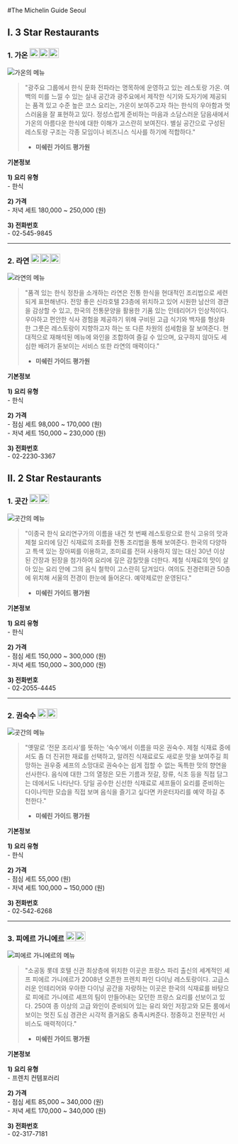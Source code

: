 #The Michelin Guide Seoul

## I. 3 Star Restaurants
### 1. 가온 <img src="http://www.elizabethonfood.com/files/Liesbeth%20Auerbach/image/michelinstar.jpg" height="22" width="22"><img src="http://www.elizabethonfood.com/files/Liesbeth%20Auerbach/image/michelinstar.jpg" height="22" width="22"><img src="http://www.elizabethonfood.com/files/Liesbeth%20Auerbach/image/michelinstar.jpg" height="22" width="22">
![가온의 메뉴](https://static.wixstatic.com/media/e3f9fb_33b4f9013e3e448988ea8a9ab41438b2~mv2_d_5515_3677_s_4_2.jpg/v1/fill/w_1128,h_522,al_c,q_85,usm_0.66_1.00_0.01/e3f9fb_33b4f9013e3e448988ea8a9ab41438b2~mv2_d_5515_3677_s_4_2.jpg)

> "광주요 그룹에서 한식 문화 전파라는 명목하에 운영하고 있는 레스토랑 가온. 여백의 미를 느낄 수 있는 실내 공간과 광주요에서 제작한 식기와 도자기에 제공되는 품격 있고 수준 높은 코스 요리는, 가온이 보여주고자 하는 한식의 우아함과 멋스러움을 잘 표현하고 있다. 정성스럽게 준비하는 마음과 소담스러운 담음새에서 가온의 아름다운 한식에 대한 이해가 고스란히 보여진다. 별실 공간으로 구성된 레스토랑 구조는 각종 모임이나 비즈니스 식사를 하기에 적합하다."
> - **미쉐린 가이드 평가원**

**기본정보**  

**1) 요리 유형**  
	- 한식 

**2) 가격**   
	- 저녁 세트 180,000 ~ 250,000 (원)

**3) 전화번호**  
	- 02-545-9845

---

### 2. 라연 <img src="http://www.elizabethonfood.com/files/Liesbeth%20Auerbach/image/michelinstar.jpg" height="22" width="22"><img src="http://www.elizabethonfood.com/files/Liesbeth%20Auerbach/image/michelinstar.jpg" height="22" width="22"><img src="http://www.elizabethonfood.com/files/Liesbeth%20Auerbach/image/michelinstar.jpg" height="22" width="22">
![라연의 메뉴](http://cphoto.asiae.co.kr/listimglink/6/2014110513304638486_3.jpg)
> "품격 있는 한식 정찬을 소개하는 라연은 전통 한식을 현대적인 조리법으로 세련되게 표현해낸다. 전망 좋은 신라호텔 23층에 위치하고 있어 시원한 남산의 경관을 감상할 수 있고, 한국의 전통문양을 활용한 기품 있는 인테리어가 인상적이다. 우아하고 편안한 식사 경험을 제공하기 위해 구비된 고급 식기와 백자를 형상화한 그릇은 레스토랑이 지향하고자 하는 또 다른 차원의 섬세함을 잘 보여준다. 현대적으로 재해석된 메뉴에 와인을 조합하여 즐길 수 있으며, 요구하지 않아도 세심한 배려가 돋보이는 서비스 또한 라연의 매력이다."
> - **미쉐린 가이드 평가원**

**기본정보** 

**1) 요리 유형**  
	- 한식

**2) 가격**   
	- 점심 세트 98,000 ~ 170,000 (원)  
	- 저녁 세트 150,000 ~ 230,000 (원)

**3) 전화번호**  
	- 02-2230-3367


## II. 2 Star Restaurants
### 1. 곳간 <img src="http://www.elizabethonfood.com/files/Liesbeth%20Auerbach/image/michelinstar.jpg" height="22" width="22"><img src="http://www.elizabethonfood.com/files/Liesbeth%20Auerbach/image/michelinstar.jpg" height="22" width="22">
![곳간의 메뉴](http://modo.phinf.naver.net/20161108_29/1478565863344irDtJ_JPEG/mosahvPQmM.jpeg?type=f640_460)
> "이종국 한식 요리연구가의 이름을 내건 첫 번째 레스토랑으로 한식 고유의 맛과 제철 요리에 담긴 식재료의 조화를 전통 조리법을 통해 보여준다. 한국의 다양하고 특색 있는 장아찌를 이용하고, 조미료를 전혀 사용하지 않는 대신 30년 이상 된 간장과 된장을 첨가하여 요리에 깊은 감칠맛을 더한다. 제철 식재료의 맛이 살아 있는 요리 안에 그의 음식 철학이 고스란히 담겨있다. 여의도 전경련회관 50층에 위치해 서울의 전경이 한눈에 들어온다. 예약제로만 운영된다."
> - **미쉐린 가이드 평가원**

**기본정보** 

**1) 요리 유형**  
	- 한식

**2) 가격**   
	- 점심 세트 150,000 ~ 300,000 (원)   
	- 저녁 세트 150,000 ~ 300,000 (원)

**3) 전화번호**  
	- 02-2055-4445

---


### 2. 권숙수 <img src="http://www.elizabethonfood.com/files/Liesbeth%20Auerbach/image/michelinstar.jpg" height="22" width="22"><img src="http://www.elizabethonfood.com/files/Liesbeth%20Auerbach/image/michelinstar.jpg" height="22" width="22">
![곳간의 메뉴](http://www.kwonsooksoo.com/img/mpic04.jpg)
> "옛말로 ‘전문 조리사’를 뜻하는 ‘숙수’에서 이름을 따온 권숙수. 제철 식재료 중에서도 좀 더 진귀한 재료를 선택하고, 알려진 식재료로도 새로운 맛을 보여주길 희망하는 권우중 셰프의 소망대로 권숙수는 쉽게 접할 수 없는 독특한 맛의 향연을 선사한다. 음식에 대한 그의 열정은 모든 기름과 젓갈, 장류, 식초 등을 직접 담그는 데에서도 나타난다. 당일 공수한 신선한 식재료로 셰프들이 요리를 준비하는 다이나믹한 모습을 직접 보며 음식을 즐기고 싶다면 카운터자리를 예약 하길 추천한다."
> - **미쉐린 가이드 평가원**

**기본정보**  

**1) 요리 유형**  
	- 한식 

**2) 가격**   
	- 점심 세트 55,000 (원)    
	- 저녁 세트 100,000 ~ 150,000 (원)

**3) 전화번호**  
	- 02-542-6268

---

### 3. 피에르 가니에르 <img src="http://www.elizabethonfood.com/files/Liesbeth%20Auerbach/image/michelinstar.jpg" height="22" width="22"><img src="http://www.elizabethonfood.com/files/Liesbeth%20Auerbach/image/michelinstar.jpg" height="22" width="22">
![피에르 가니에르의 메뉴](https://guide.michelin.co.kr/en/wp-content/uploads/sites/3/2016/11/롯데호텔서울_피에르-가니에르_도버솔-1030x687.jpg)
> "소공동 롯데 호텔 신관 최상층에 위치한 이곳은 프랑스 파리 출신의 세계적인 셰프 피에르 가니에르가 2008년 오픈한 프렌치 파인 다이닝 레스토랑이다. 고급스러운 인테리어와 우아한 다이닝 공간을 자랑하는 이곳은 한국의 식재료를 바탕으로 피에르 가니에르 셰프의 팀이 만들어내는 모던한 프랑스 요리를 선보이고 있다. 250여 종 이상의 고급 와인이 준비되어 있는 유리 와인 저장고와 모든 룸에서 보이는 멋진 도심 경관은 시각적 즐거움도 충족시켜준다. 정중하고 전문적인 서비스도 매력적이다."
> - **미쉐린 가이드 평가원**

**기본정보**  

**1) 요리 유형**  
	- 프렌치 컨템포러리 

**2) 가격**   
	- 점심 세트 85,000 ~ 340,000 (원)  
	- 저녁 세트 170,000 ~ 340,000 (원)  

**3) 전화번호**  
	- 02-317-7181


